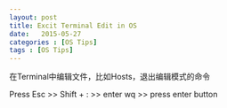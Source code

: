 ```yaml
---
layout: post
title: Excit Terminal Edit in OS
date:   2015-05-27
categories : [OS Tips]
tags : [OS Tips]
---
```


在Terminal中编辑文件，比如Hosts，退出编辑模式的命令

Press Esc >> Shift + : >> enter wq >> press enter button
